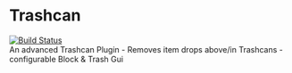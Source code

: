 # Trashcan  
[![Build Status](https://travis-ci.org/Acquized/Trashcan.svg?branch=master)](https://travis-ci.org/Acquized/Trashcan)  
An advanced Trashcan Plugin - Removes item drops above/in Trashcans - configurable Block &amp; Trash Gui
